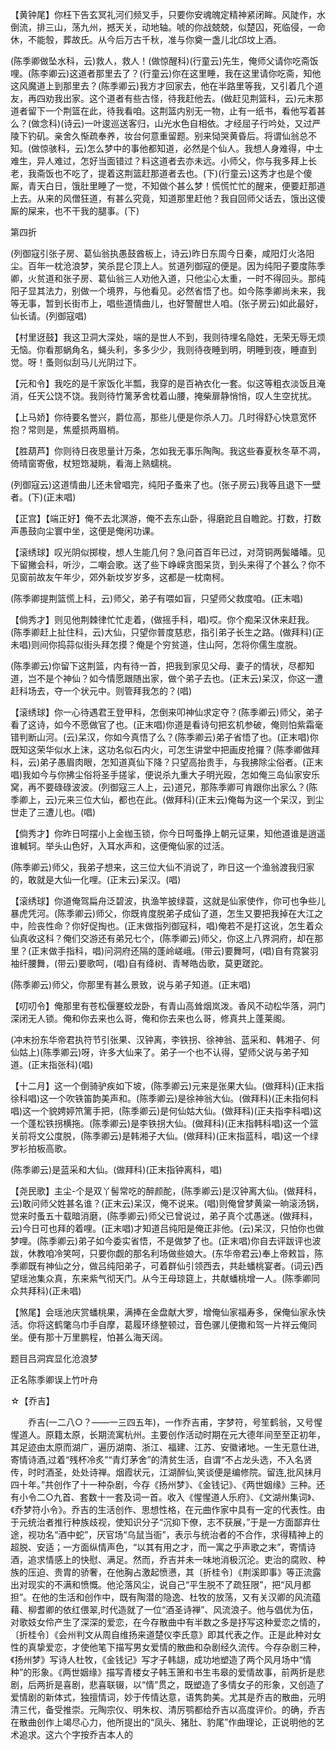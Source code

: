 <!-- { "loadSidebar": true } -->
【黄钟尾】你枉下告玄冥礼河们频叉手，只要你安魂魄定精神紧闭眸。风陡作，水倒流，排三山，荡九州，撼天关，动地轴。唬的你战兢兢，似楚囚，死临侵，一命休，不能彀，葬故氏。从今后万古千秋，准与你奠一盏儿北邙坟上酒。

(陈季卿做坠水科，云)救人，救人！(做惊醒科)(行童云)先生，俺师父请你吃斋饭哩。(陈李卿云)这道者那里去了？(行童云)你在这里睡，我在这里请你吃斋，知他这风魔道上到那里去？(陈季卿云)我方才回家去，他在半路里等我，又引着几个道友，再四劝我出家。这个道者有些古怪，待我赶他去。(做赶见荆篮科，云)元末那道者留下一个荆篮在此，待我看咱。这荆篮内别无一物，止有一纸书，看他写着甚么？(做念科)(诗云)一叶逡巡送客归，山光水色自相依。才经屈子行吟处，又过严陵下钓矶。亲舍久惭疏奉养，妆台何意重留题。别来恸哭黄昏后。将谓仙翁总不知。(做惊骇科，云)怎么梦中的事他都知道，必然是个仙人。我想人身难得，中土难生，异人难过，怎好当面错过？料这道者去亦未远。小师父，你与我多拜上长老，我斋饭也不吃了，提着这荆篮赶那道者去也。(下)(行童云)这秀才也是个傻厮，青天白日，饿肚里睡了一觉，不知做个甚么梦！慌慌忙忙的醒来，便要赶那道上去。从来的风僧狂道，有甚么究竟，知道那里赶他？我自回师父话去，饿出这傻厮的屎来，也不干我的腿事。(下)

第四折

(列御寇引张子房、葛仙翁执愚鼓酋板上，诗云)昨日东周今日秦，咸阳灯火洛阳尘。百年一枕沧浪梦，笑杀昆仑顶上人。贫道列御寇的便是。因为纯阳子要度陈季卿，火贫道和张子房、葛仙翁三人劝他入道，只他尘心太重，一时不得回头。那纯阳子显其法力，别做一个境界，与他看见。必然省悟了也。如今陈季卿尚未来，我等无事，暂到长街市上，唱些道情曲儿，也好警醒世人咱。(张子房云)如此最好，仙长请。(列御寇唱)

【村里迓鼓】我这卫洞大深处，端的是世人不到，我则待埋名隐姓，无荣无辱无烦无恼。你看那蜗角名，蝇头利，多多少少，我则待夜睡到明，明睡到夜，睡直到觉。呀！蚤则似刮马儿光阴过下。

【元和令】我吃的是千家饭化半瓢，我穿的是百衲衣化一套。似这等粗衣淡饭且淹消，任天公饶不饶。我则待竹篱茅舍枕着山腰，掩柴扉静悄悄，叹人生空扰扰。

【上马娇】你待要名誉兴，爵位高，那些儿便是你杀人刀。几时得舒心快意宽怀抱？常则是，焦蹙损两眉梢。

【胜葫芦】你则待日夜思量计万条，怎如我无事乐陶陶。我这些春夏秋冬草不凋，倚晴窗寄傲，杖短筇凝眺，看海上熟蠕桃。

(列御寇云)这道情曲儿还未曾唱完，纯阳子蚤来了也。(张子房云)我等且退下一壁者。(下)(正末唱)

【正宫】【端正好】俺不去北溟游，俺不去东山卧，得磨跎且自瞻跎。打数，打数声愚鼓向尘寰中坐，这便是俺闲功课。

【滚绣球】叹光阴似掷梭，想人生能几何？急问首百年已过，对菏铜两鬓皤皤。见下留撇会科，听沙，二嘲会歌。送了些下峥嵘贪图呆货，到头来得了个甚么？你不见窗前故友午年少，郊外新坟岁岁多，这都是一枕南柯。

(陈季卿提荆篮慌上科，云)师父，弟子有喂如盲，只望师父救度咱。(正末唱)

【倘秀才】则见他荆棘律忙忙走着，(做摇手科，唱)哎。你个痴呆汉休来赶我。(陈季卿赶上扯住科，云)大仙，只望你普度慈悲，指引弟子长生之路。(做拜科)(正未唱)则间你捣蒜似街头拜怎摸？俺是个穷贫道，住山阿，怎将你儒生度脱。

(陈季卿云)你留下这荆篮，内有待一首，把我到家见父母、妻子的情状，尽都知道，岂不是个神仙？如今情愿跟随出家，做个弟子去也。(正末云)呆汉，你这一遭赶科场去，夺一个状元中。则管拜我怎的？(唱)

【滚绣球】你一心待遇君王登甲科，怎倒来叩神仙求定夺？(陈季卿云)师父，弟子看了这诗，如今不愿做官了也。(正末唱)你道是看诗句把玄机参破，俺则怕紫霜毫错判断山河。(云)呆汉，你如今真悟了么？(陈季卿云)弟子省悟了也。(正末唱)你既知这荣华似水上沫，这功名似石内火，可怎生讲堂中把画皮抢攞？(陈季卿做拜科，云)弟子愚眉肉眼，怎知道真仙下降？只望高抬贵手，与我拂除尘俗者。(正末唱)我如今与你拂尘俗将圣手搓挲，便说杀九重大子明光殴，怎如俺三岛仙家安乐窝，再不要碌碌波波。(列御寇三人上，云)道兄，那陈季卿可肯跟你出家么？(陈季卿上，云)元来三位大仙，都也在此。(做拜科)(正末云)俺每为这一个呆汉，到尘世走了三遭儿也。(唱)

【倘秀才】你昨日呵摆小上金枷玉锁，你今日呵蚤挣上朝元证果，知他道谁是逍遥谁輱轲。举头山色好，入耳水声和，这便俺仙家的过活。

(陈季卿云)师父，我弟子想来，这三位大仙不消说了，昨日这一个渔翁渡我归家的，敢就是大仙一化哩。(正末云)呆汉。(唱)

【滚绣球】你道俺驾扁舟泛碧波，执渔竿披绿蓑，这就是仙家使作，你可也争些儿暴虎凭河。(陈季卿云)师父，你既肯度脱弟子成仙了道，怎生又要把我掉在大江之中，险丧性命？你好促掏也。(正末做指列御寇科，唱)俺若不是打这讹，怎生着众仙真收这科？俺们交游还有弟兄七个，(陈季卿云)师父，你这上八界洞府，却在那里？(正末做手指科，唱)问洞府还隔的蓬岭嵯峨。(带云)要舞呵，(唱)自有霓裳羽袖纤腰舞，(带云)要歌呵，(唱)自有绛树、青琴皓齿歌，莫更蹉跎。

(陈季卿云)师父，你那里有甚么景致，说与弟子知道。(正末唱)

【叨叨令】俺那里有苍松偃蹇蛟龙卧，有青山高耸烟岚泼。香风不动松华落，洞门深闭无人锁。俺和你去来也么哥，俺和你去来也么哥，修真共上蓬莱阁。

(冲末扮东华帝君执符节引张果、汉钟离，李铁拐、徐神翁、蓝采和、韩湘子、何仙姑上)(陈季卿云)呀，许多大仙来了。弟子一个也不认得，望师父说与弟子知道。(正末指张科)(唱)

【十二月】这一个倒骑驴疾如下坡，(陈季卿云)元来是张果大仙。(做拜科)(正末指徐科唱)这一个吹铁笛韵美声和。(陈季卿云)是徐神翁大仙。(做拜科)(正未指何科唱)这一个貌娉婷笊篱手把，(陈季卿云)是何仙姑大仙。(做拜科)(正夫指李科唱)这一个蓬松铁拐横拖。(陈季卿云)是李铁拐大仙。(做拜科)(正末指韩科唱)这一个篮关前将文公度脱，(陈季卿云)是韩湘子大仙。(做拜科)(正末指蓝科，唱)这一个绿罗衫拍板高歌。

(陈季卿云)是蓝采和大仙。(做拜科)(正末指钟离科，唱)

【尧民歌】主尘-个是双丫髻常吃的醉颜酡，(陈季卿云)是汉钟离大仙。(做拜科，云)敢问师父姓甚名谁？(正末云)呆汉，俺不说来。(唱)则俺曾梦黄粱一晌滚汤锅，觉来时蚤五十载暗消磨，(陈季卿云)师父已曾说过，弟子真个忒愚迷。(做拜科，云)今日可也拜的着哩。(正末唱)才知道吕纯阳是俺正非他。(云)呆汉，只怕你也做梦哩。(陈季卿云)弟子如今委实省悟，不是做梦了也。(正末唱)你自去评跋评也波跋，休教咱冷笑呵，只要你觑的那名利场做些娘大。(东华帝君云)奉上帝敕旨，陈季卿既有神仙之分，做吕纯阳弟子，可着群仙引领西去，共赴蟠桃宴者。(词云)西望瑶池集众真，东来紫气彻天门。从今王母琼筵上，共献蟠桃增一人。(陈季卿同众共拜科)(正未唱)

【煞尾】会瑶池庆赏蟠桃果，满捧在金盘献大罗，增俺仙家福寿多，保俺仙家永快活。你将这鹤氅乌巾手自摩，葛履环绦整顿过，音色骡儿便撒和驾一片祥云俺同坐。便有那十万里鹏程，怕甚么海天阔。

题目吕洞宾显化沧浪梦

正名陈季卿误上竹叶舟
　

☆【乔吉】
 
　　乔吉(一二八○？——一三四五年)，一作乔吉甫，字梦符，号笙鹤翁，又号惺惺道人。原籍太原，长期流寓杭州。主要创作活动时期在元大德年间至至正初年，其足迹由太原而湖广，遍历湖南、浙江、福建、江苏、安徽诸地。一生无意仕进,寄情诗酒,过着“残杯冷炙”“青灯茅舍”的清贫生活，自谓“不占龙头选，不入名贤传，时时酒圣，处处诗禅。烟霞状元，江湖醉仙,笑谈便是编修院。留连,批风抹月四十年。”共创作了十一种杂剧，今存《扬州梦》、《金钱记》、《两世姻缘》三种。还有小令二○九首、套数十一套及词一首。收入《惺惺道人乐府》、《文湖州集词》、《乔梦符小令》。乔吉的生活创作、思想性格，在元曲作家中具有一定的代表性。由于元统治者推行种族歧视，使知识分子“沉抑下僚，志不获展，”于是一方面鄙弃仕途，视功名“酒中蛇”，厌官场“乌鼠当衙”，表示与统治者的不合作，求得精神上的超脱、安适；一方面纵情声色，“以其有用之才，而一寓之乎声歌之末”，寄情诗酒，追求情感上的快慰、满足。然而，乔吉并未一味地消极沉沦。吏治的腐败、种族的压迫、贵胄的骄奢，在他胸占激起愤懑，其〔折桂令〕《荆溪即事》等正流露出对现实的不满和愤慨。他沦落风尘，说自己“平生脱不了疏狂限”，把“风月都担”。在他的生活和创作中，既有陶潜的隐逸、杜牧的放荡，又有关汉卿的风流蕴藉、柳耆卿的依红偎翠,时代造就了一位“酒圣诗禅”、风流浪子。他与倡优为伍，对歌妓女伶产生了深深的爱恋，在今存散曲中有半数之多是抒写这种爱恋之情的，〔折桂令〕《会州判文从周自维扬来道楚仪李氏意》即其代表之作。正是此种对女性的真挚爱恋，才使他笔下描写男女爱情的散曲和杂剧经久流传。今存杂剧三种，《扬州梦》写诗人杜牧，《金钱记》写才子韩翃，成功地塑造了两个风月场中“情种”的形象。《两世姻缘》描写青楼女子韩玉箫和书生韦皋的爱情故事，前两折是悲剧，后两折是喜剧，悲喜联辍，以“情”贯之，既塑造了多情女子的形象，又创造了爱情剧的新体式，独擅情词，妙于传情达意，语隽韵美。尤其是乔吉的散曲，元明清三代，备受推崇。元陶宗仪、明朱权、清厉鹗都给乔吉以高度评价。的确，乔吉在散曲创作上竭尽心力，他所提出的“凤头、猪肚、豹尾”作曲理论，正说明他的艺术追求。这六个字按乔吉本人的

